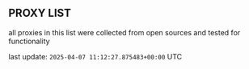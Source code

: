 ## PROXY LIST

all proxies in this list were collected from open sources and tested for functionality

last update: `2025-04-07 11:12:27.875483+00:00` UTC